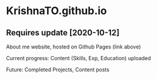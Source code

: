 # KrishnaTO.github.io

## Requires update [2020-10-12]

About me website, hosted on Github Pages (link above)

Current progress: Content (Skills, Exp, Education) uploaded

Future: Completed Projects, Content posts
